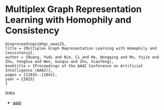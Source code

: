 # Multiplex Graph Representation Learning with Homophily and Consistency

```
@inproceedings{mhgc_aaai25,
title = {Multiplex Graph Representation Learning with Homophily and Consistency},
author = {Huang, Yudi and Nie, Ci and He, Hongqing and Mo, Yujie and Zhu, Yonghua and Wen, Guoqiu and Zhu, Xiaofeng},
booktitle = {Proceedings of the AAAI Conference on Artificial Intelligence (AAAI)},
pages = {11835--11842},
year = {2025}
}
```

links
- [aaai](https://ojs.aaai.org/index.php/AAAI/article/view/33288)
